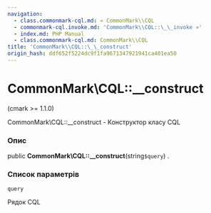 ```yaml
---
navigation:
  - class.commonmark-cql.md: « CommonMark\\CQL
  - commonmark-cql.invoke.md: 'CommonMark\\CQL::\_\_invoke »'
  - index.md: PHP Manual
  - class.commonmark-cql.md: CommonMark\\CQL
title: 'CommonMark\\CQL::\_\_construct'
origin_hash: ddf652f5224dc9f1fa9671347921941ca401ea50
---
```

# CommonMark\\CQL::\_\_construct

(cmark >= 1.1.0)

CommonMark\\CQL::\_\_construct - Конструктор класу CQL

### Опис

public **CommonMark\\CQL::\_\_construct**(string`$query`) .

### Список параметрів

`query`

Рядок CQL
